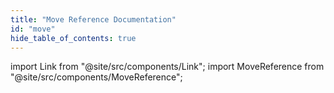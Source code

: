```yaml
---
title: "Move Reference Documentation"
id: "move"
hide_table_of_contents: true
---
```


import Link from "@site/src/components/Link";
import MoveReference from "@site/src/components/MoveReference";

<MoveReference />
